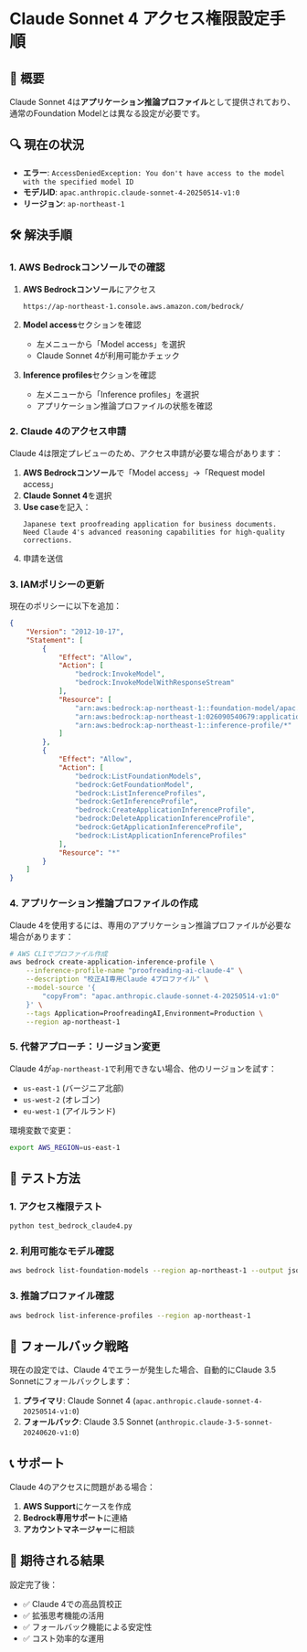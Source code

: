 # Claude Sonnet 4 アクセス権限設定手順

## 🎯 概要

Claude Sonnet 4は**アプリケーション推論プロファイル**として提供されており、通常のFoundation Modelとは異なる設定が必要です。

## 🔍 現在の状況

- **エラー**: `AccessDeniedException: You don't have access to the model with the specified model ID`
- **モデルID**: `apac.anthropic.claude-sonnet-4-20250514-v1:0`
- **リージョン**: `ap-northeast-1`

## 🛠️ 解決手順

### 1. AWS Bedrockコンソールでの確認

1. **AWS Bedrockコンソール**にアクセス
   ```
   https://ap-northeast-1.console.aws.amazon.com/bedrock/
   ```

2. **Model access**セクションを確認
   - 左メニューから「Model access」を選択
   - Claude Sonnet 4が利用可能かチェック

3. **Inference profiles**セクションを確認
   - 左メニューから「Inference profiles」を選択
   - アプリケーション推論プロファイルの状態を確認

### 2. Claude 4のアクセス申請

Claude 4は限定プレビューのため、アクセス申請が必要な場合があります：

1. **AWS Bedrockコンソール**で「Model access」→「Request model access」
2. **Claude Sonnet 4**を選択
3. **Use case**を記入：
   ```
   Japanese text proofreading application for business documents.
   Need Claude 4's advanced reasoning capabilities for high-quality corrections.
   ```
4. 申請を送信

### 3. IAMポリシーの更新

現在のポリシーに以下を追加：

```json
{
    "Version": "2012-10-17",
    "Statement": [
        {
            "Effect": "Allow",
            "Action": [
                "bedrock:InvokeModel",
                "bedrock:InvokeModelWithResponseStream"
            ],
            "Resource": [
                "arn:aws:bedrock:ap-northeast-1::foundation-model/apac.anthropic.claude-sonnet-4-20250514-v1:0",
                "arn:aws:bedrock:ap-northeast-1:026090540679:application-inference-profile/*",
                "arn:aws:bedrock:ap-northeast-1::inference-profile/*"
            ]
        },
        {
            "Effect": "Allow",
            "Action": [
                "bedrock:ListFoundationModels",
                "bedrock:GetFoundationModel",
                "bedrock:ListInferenceProfiles",
                "bedrock:GetInferenceProfile",
                "bedrock:CreateApplicationInferenceProfile",
                "bedrock:DeleteApplicationInferenceProfile",
                "bedrock:GetApplicationInferenceProfile",
                "bedrock:ListApplicationInferenceProfiles"
            ],
            "Resource": "*"
        }
    ]
}
```

### 4. アプリケーション推論プロファイルの作成

Claude 4を使用するには、専用のアプリケーション推論プロファイルが必要な場合があります：

```bash
# AWS CLIでプロファイル作成
aws bedrock create-application-inference-profile \
    --inference-profile-name "proofreading-ai-claude-4" \
    --description "校正AI専用Claude 4プロファイル" \
    --model-source '{
        "copyFrom": "apac.anthropic.claude-sonnet-4-20250514-v1:0"
    }' \
    --tags Application=ProofreadingAI,Environment=Production \
    --region ap-northeast-1
```

### 5. 代替アプローチ：リージョン変更

Claude 4が`ap-northeast-1`で利用できない場合、他のリージョンを試す：

- `us-east-1` (バージニア北部)
- `us-west-2` (オレゴン)
- `eu-west-1` (アイルランド)

環境変数で変更：
```bash
export AWS_REGION=us-east-1
```

## 🧪 テスト方法

### 1. アクセス権限テスト
```bash
python test_bedrock_claude4.py
```

### 2. 利用可能なモデル確認
```bash
aws bedrock list-foundation-models --region ap-northeast-1 --output json | grep claude
```

### 3. 推論プロファイル確認
```bash
aws bedrock list-inference-profiles --region ap-northeast-1
```

## 🔄 フォールバック戦略

現在の設定では、Claude 4でエラーが発生した場合、自動的にClaude 3.5 Sonnetにフォールバックします：

1. **プライマリ**: Claude Sonnet 4 (`apac.anthropic.claude-sonnet-4-20250514-v1:0`)
2. **フォールバック**: Claude 3.5 Sonnet (`anthropic.claude-3-5-sonnet-20240620-v1:0`)

## 📞 サポート

Claude 4のアクセスに問題がある場合：

1. **AWS Support**にケースを作成
2. **Bedrock専用サポート**に連絡
3. **アカウントマネージャー**に相談

## 🎯 期待される結果

設定完了後：
- ✅ Claude 4での高品質校正
- ✅ 拡張思考機能の活用
- ✅ フォールバック機能による安定性
- ✅ コスト効率的な運用 